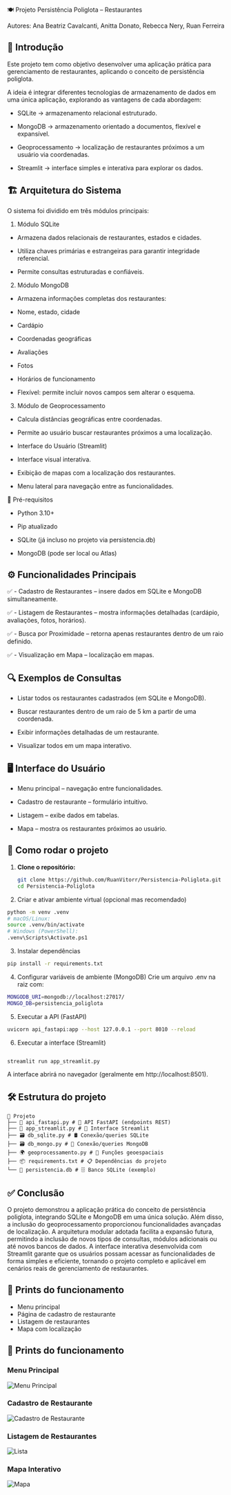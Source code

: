 🍽️ Projeto Persistência Poliglota – Restaurantes

Autores: Ana Beatriz Cavalcanti, Anitta Donato, Rebecca Nery, Ruan Ferreira

## 📖 Introdução

Este projeto tem como objetivo desenvolver uma aplicação prática para gerenciamento de restaurantes, aplicando o conceito de persistência poliglota.

A ideia é integrar diferentes tecnologias de armazenamento de dados em uma única aplicação, explorando as vantagens de cada abordagem:

- SQLite → armazenamento relacional estruturado.

- MongoDB → armazenamento orientado a documentos, flexível e expansível.

- Geoprocessamento → localização de restaurantes próximos a um usuário via coordenadas.

- Streamlit → interface simples e interativa para explorar os dados.

  

## 🏗️ Arquitetura do Sistema

O sistema foi dividido em três módulos principais:

1. Módulo SQLite

- Armazena dados relacionais de restaurantes, estados e cidades.

- Utiliza chaves primárias e estrangeiras para garantir integridade referencial.

- Permite consultas estruturadas e confiáveis.

2. Módulo MongoDB

- Armazena informações completas dos restaurantes:

- Nome, estado, cidade

- Cardápio

- Coordenadas geográficas

- Avaliações

- Fotos

- Horários de funcionamento

- Flexível: permite incluir novos campos sem alterar o esquema.

3. Módulo de Geoprocessamento

- Calcula distâncias geográficas entre coordenadas.

- Permite ao usuário buscar restaurantes próximos a uma localização.

- Interface do Usuário (Streamlit)

- Interface visual interativa.

- Exibição de mapas com a localização dos restaurantes.

- Menu lateral para navegação entre as funcionalidades.

🔧 Pré-requisitos

- Python 3.10+

- Pip atualizado

- SQLite (já incluso no projeto via persistencia.db)

- MongoDB (pode ser local ou Atlas)



## ⚙️ Funcionalidades Principais

✅ - Cadastro de Restaurantes – insere dados em SQLite e MongoDB simultaneamente.

✅ - Listagem de Restaurantes – mostra informações detalhadas (cardápio, avaliações, fotos, horários).

✅ - Busca por Proximidade – retorna apenas restaurantes dentro de um raio definido.

✅ - Visualização em Mapa – localização em mapas.



## 🔍 Exemplos de Consultas

- Listar todos os restaurantes cadastrados (em SQLite e MongoDB).

- Buscar restaurantes dentro de um raio de 5 km a partir de uma coordenada.

- Exibir informações detalhadas de um restaurante.

- Visualizar todos em um mapa interativo.



## 🖥️ Interface do Usuário

- Menu principal – navegação entre funcionalidades.

- Cadastro de restaurante – formulário intuitivo.

- Listagem – exibe dados em tabelas.

- Mapa – mostra os restaurantes próximos ao usuário.



## 🚀 Como rodar o projeto

1. **Clone o repositório:**
   ``` bash
   git clone https://github.com/RuanVitorr/Persistencia-Poliglota.git
   cd Persistencia-Poliglota
   ```

2. Criar e ativar ambiente virtual (opcional mas recomendado)
``` bash
python -m venv .venv
# macOS/Linux:
source .venv/bin/activate
# Windows (PowerShell):
.venv\Scripts\Activate.ps1
```

3. Instalar dependências
``` bash
pip install -r requirements.txt
```

4. Configurar variáveis de ambiente (MongoDB)
Crie um arquivo .env na raiz com:
``` bash
MONGODB_URI=mongodb://localhost:27017/
MONGO_DB=persistencia_poliglota
```

5. Executar a API (FastAPI)
``` bash
uvicorn api_fastapi:app --host 127.0.0.1 --port 8010 --reload
```

6. Executar a interface (Streamlit)
``` bash

streamlit run app_streamlit.py

```
A interface abrirá no navegador (geralmente em http://localhost:8501).



## 🛠️ Estrutura do projeto

```text
📂 Projeto
├── 📄 api_fastapi.py # 🚀 API FastAPI (endpoints REST)
├── 📄 app_streamlit.py # 🎨 Interface Streamlit
├── 🗃️ db_sqlite.py # 🛢️ Conexão/queries SQLite
├── 🗃️ db_mongo.py # 🍃 Conexão/queries MongoDB
├── 🌍 geoprocessamento.py # 📌 Funções geoespaciais
├── 📦 requirements.txt # 📋 Dependências do projeto
└── 💾 persistencia.db # 🗄️ Banco SQLite (exemplo)
```


## ✅ Conclusão

O projeto demonstrou a aplicação prática do conceito de persistência poliglota, integrando SQLite e MongoDB em uma única solução. Além disso, a inclusão do geoprocessamento proporcionou funcionalidades avançadas de localização. A arquitetura modular adotada facilita a expansão futura, permitindo a inclusão de novos tipos de consultas, módulos adicionais ou até novos bancos de dados. A interface interativa desenvolvida com Streamlit garante que os usuários possam acessar as funcionalidades de forma simples e eficiente, tornando o projeto completo e aplicável em cenários reais de gerenciamento de restaurantes.


## 📸 Prints do funcionamento

- Menu principal
- Página de cadastro de restaurante
- Listagem de restaurantes
- Mapa com localização

## 📸 Prints do funcionamento

### Menu Principal
![Menu Principal](images/menu.png)

### Cadastro de Restaurante
![Cadastro de Restaurante](images/cadastro.png)

### Listagem de Restaurantes
![Lista](images/lista.png)

### Mapa Interativo
![Mapa](images/mapa.png)


  
